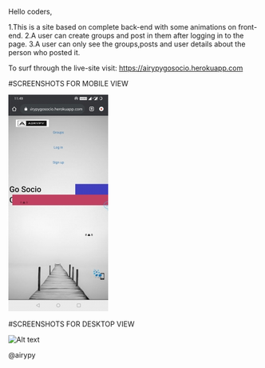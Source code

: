 Hello coders,

1.This is a site based on complete back-end with some animations on front-end.
2.A user can create groups and post in them after logging in to the page.
3.A user can only see the groups,posts and user details about the person who posted it.

To surf through the live-site visit: https://airypygosocio.herokuapp.com

#SCREENSHOTS FOR MOBILE VIEW

![Alt text](/designs/mobile_view.jpg?raw=true "mobile_view")

#SCREENSHOTS FOR DESKTOP VIEW

![Alt text](/designs/Desktopview.jpg?raw=true "Desktop_view")

@airypy
